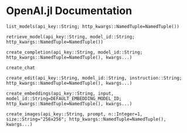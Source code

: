 # OpenAI.jl Documentation

```@docs
list_models(api_key::String; http_kwargs::NamedTuple=NamedTuple())
```

```@docs
retrieve_model(api_key::String, model_id::String; http_kwargs::NamedTuple=NamedTuple())
```

```@docs
create_completion(api_key::String, model_id::String; http_kwargs::NamedTuple=NamedTuple(), kwargs...)
```

```@docs
create_chat
```

```@docs
create_edit(api_key::String, model_id::String, instruction::String; http_kwargs::NamedTuple=NamedTuple(), kwargs...)
```

```@docs
create_embeddings(api_key::String, input, model_id::String=DEFAULT_EMBEDDING_MODEL_ID; http_kwargs::NamedTuple=NamedTuple(), kwargs...)
```

```@docs
create_images(api_key::String, prompt, n::Integer=1, size::String="256x256"; http_kwargs::NamedTuple=NamedTuple(), kwargs...)
```